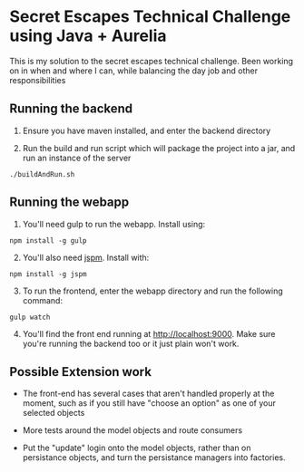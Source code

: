 # Secret Escapes Technical Challenge using  Java + Aurelia
This is my solution to the secret escapes technical challenge.  Been working on in when and where I can, while balancing the day job and other responsibilities

## Running the backend
1. Ensure you have maven installed, and enter the backend directory

2. Run the build and run script which will package the project into a jar, and run an instance of the server

  ```shell
  ./buildAndRun.sh
  ```

## Running the webapp
1. You'll need gulp to run the webapp. Install using:

  ```shell
  npm install -g gulp
  ```
2. You'll also need [jspm](http://jspm.io/). Install with:

  ```shell
  npm install -g jspm
  ```

3. To run the frontend, enter the webapp directory and run the following command:
  ```shell
  gulp watch
  ```
4. You'll find the front end running at [http://localhost:9000](http://localhost:9000).  Make sure you're running the backend too or it just plain won't work.

## Possible Extension work

- The front-end has several cases that aren't handled properly at the moment, such as if you still have "choose an option" as one of your selected objects

- More tests around the model objects and route consumers

- Put the "update" login onto the model objects, rather than on persistance objects, and turn the persistance managers into factories.
